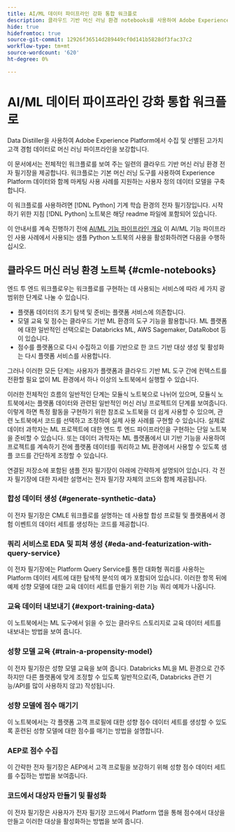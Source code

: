```yaml
---
title: AI/ML 데이터 파이프라인 강화 통합 워크플로
description: 클라우드 기반 머신 러닝 환경 notebooks를 사용하여 Adobe Experience Platform 데이터에서 구독 전환을 예측하는 교육 및 점수 책정 모델을 만듭니다.
hide: true
hidefromtoc: true
source-git-commit: 12926f36514d289449cf0d141b5828df3fac37c2
workflow-type: tm+mt
source-wordcount: '620'
ht-degree: 0%

---
```


<!-- 
title: Cloud Machine Learning Environment Notebooks
Cloud machine learning environment notebooks
Old title: 
# AI/ML data pipeline enrichment end-to-end workflow
-->

# AI/ML 데이터 파이프라인 강화 통합 워크플로

Data Distiller을 사용하여 Adobe Experience Platform에서 수집 및 선별된 고가치 고객 경험 데이터로 머신 러닝 파이프라인을 보강합니다.

이 문서에서는 전체적인 워크플로를 보여 주는 일련의 클라우드 기반 머신 러닝 환경 전자 필기장을 제공합니다. 워크플로는 기본 머신 러닝 도구를 사용하여 Experience Platform 데이터와 함께 마케팅 사용 사례를 지원하는 사용자 정의 데이터 모델을 구축합니다.

이 워크플로를 사용하려면 [!DNL Python] 기계 학습 환경의 전자 필기장입니다. 시작하기 위한 지침 [!DNL Python] 노트북은 해당 readme 파일에 포함되어 있습니다.

이 안내서를 계속 진행하기 전에 [AI/ML 기능 파이프라인 개요](./overview.md) 이 AI/ML 기능 파이프라인 사용 사례에서 사용되는 샘플 Python 노트북의 사용을 활성화하려면 다음을 수행하십시오.

## 클라우드 머신 러닝 환경 노트북 {#cmle-notebooks}

엔드 투 엔드 워크플로우는 워크플로를 구현하는 데 사용되는 서비스에 따라 세 가지 광범위한 단계로 나눌 수 있습니다.

- 플랫폼 데이터의 초기 탐색 및 준비는 플랫폼 서비스에 의존합니다.
- 모델 교육 및 점수는 클라우드 기반 ML 환경의 도구 기능을 활용합니다. ML 플랫폼에 대한 일반적인 선택으로는 Databricks ML, AWS Sagemaker, DataRobot 등이 있습니다.
- 점수를 플랫폼으로 다시 수집하고 이를 기반으로 한 코드 기반 대상 생성 및 활성화는 다시 플랫폼 서비스를 사용합니다.

그러나 이러한 모든 단계는 사용자가 플랫폼과 클라우드 기반 ML 도구 간에 컨텍스트를 전환할 필요 없이 ML 환경에서 하나 이상의 노트북에서 실행할 수 있습니다.

이러한 전체적인 흐름의 일반적인 단계는 모듈식 노트북으로 나뉘어 있으며, 모듈식 노트북에서는 플랫폼 데이터와 관련된 일반적인 머신 러닝 프로젝트의 단계를 보여줍니다. 이렇게 하면 특정 활동을 구현하기 위한 참조로 노트북을 더 쉽게 사용할 수 있으며, 관련 노트북에서 코드를 선택하고 조정하여 실제 사용 사례를 구현할 수 있습니다. 실제로 데이터 과학자는 ML 프로젝트에 대한 엔드 투 엔드 파이프라인을 구현하는 단일 노트북을 준비할 수 있습니다. 또는 데이터 과학자는 ML 플랫폼에서 UI 기반 기능을 사용하여 프로젝트를 계속하기 전에 플랫폼 데이터를 쿼리하고 ML 환경에서 사용할 수 있도록 샘플 코드를 간단하게 조정할 수 있습니다.

연결된 저장소에 포함된 샘플 전자 필기장이 아래에 간략하게 설명되어 있습니다. 각 전자 필기장에 대한 자세한 설명서는 전자 필기장 자체의 코드와 함께 제공됩니다.

<!-- Below is the meat - the how to (but without links or details) -->

### 합성 데이터 생성 {#generate-synthetic-data}

이 전자 필기장은 CMLE 워크플로를 설명하는 데 사용할 합성 프로필 및 플랫폼에서 경험 이벤트의 데이터 세트를 생성하는 코드를 제공합니다.

### 쿼리 서비스로 EDA 및 피쳐 생성 {#eda-and-featurization-with-query-service}

이 전자 필기장에는 Platform Query Service를 통한 대화형 쿼리를 사용하는 Platform 데이터 세트에 대한 탐색적 분석의 예가 포함되어 있습니다. 이러한 항목 뒤에 예제 성향 모델에 대한 교육 데이터 세트를 만들기 위한 기능 쿼리 예제가 나옵니다.

### 교육 데이터 내보내기 {#export-training-data}

이 노트북에서는 ML 도구에서 읽을 수 있는 클라우드 스토리지로 교육 데이터 세트를 내보내는 방법을 보여 줍니다.

### 성향 모델 교육 {#train-a-propensity-model}

이 전자 필기장은 성향 모델 교육을 보여 줍니다. Databricks ML을 ML 환경으로 간주하지만 다른 플랫폼에 맞게 조정할 수 있도록 일반적으로(즉, Databricks 관련 기능/API를 많이 사용하지 않고) 작성됩니다.

### 성향 모델에 점수 매기기

이 노트북에서는 각 플랫폼 고객 프로필에 대한 성향 점수 데이터 세트를 생성할 수 있도록 훈련된 성향 모델에 대한 점수를 매기는 방법을 설명합니다.

### AEP로 점수 수집

이 간략한 전자 필기장은 AEP에서 고객 프로필을 보강하기 위해 성향 점수 데이터 세트를 수집하는 방법을 보여줍니다.

### 코드에서 대상자 만들기 및 활성화

이 전자 필기장은 사용자가 전자 필기장 코드에서 Platform 앱을 통해 점수에서 대상을 만들고 이러한 대상을 활성화하는 방법을 보여 줍니다.
